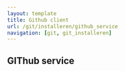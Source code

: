 ```yaml
---
layout: template
title: Github client
url: /git/installeren/github_service
navigation: [git, git_installeren]
---
```


## GIThub service
